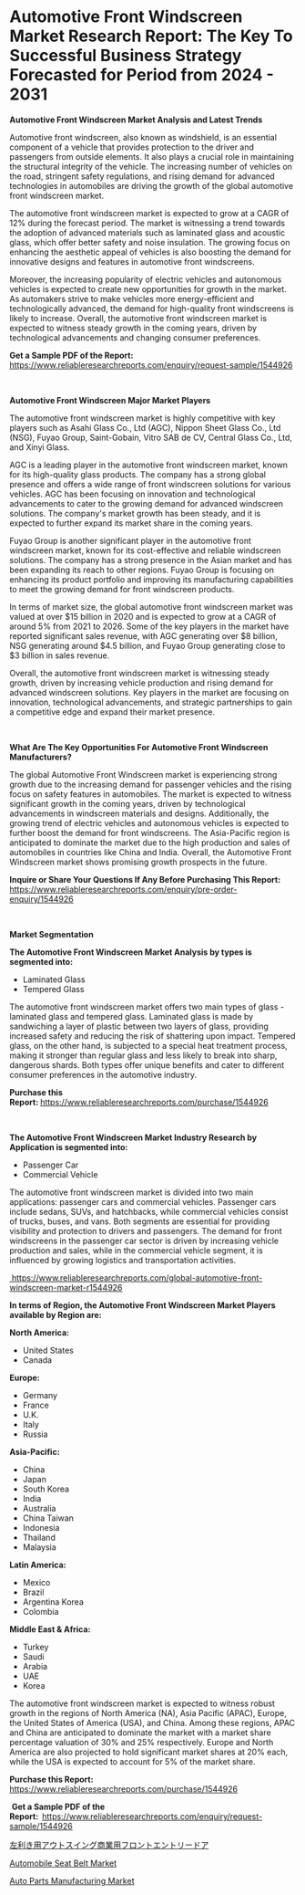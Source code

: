 <p><h1>Automotive Front Windscreen Market Research Report: The Key To Successful Business Strategy Forecasted for Period from 2024 - 2031</h1></p><p><strong>Automotive Front Windscreen Market Analysis and Latest Trends</strong></p>
<p><p>Automotive front windscreen, also known as windshield, is an essential component of a vehicle that provides protection to the driver and passengers from outside elements. It also plays a crucial role in maintaining the structural integrity of the vehicle. The increasing number of vehicles on the road, stringent safety regulations, and rising demand for advanced technologies in automobiles are driving the growth of the global automotive front windscreen market.</p><p>The automotive front windscreen market is expected to grow at a CAGR of 12% during the forecast period. The market is witnessing a trend towards the adoption of advanced materials such as laminated glass and acoustic glass, which offer better safety and noise insulation. The growing focus on enhancing the aesthetic appeal of vehicles is also boosting the demand for innovative designs and features in automotive front windscreens.</p><p>Moreover, the increasing popularity of electric vehicles and autonomous vehicles is expected to create new opportunities for growth in the market. As automakers strive to make vehicles more energy-efficient and technologically advanced, the demand for high-quality front windscreens is likely to increase. Overall, the automotive front windscreen market is expected to witness steady growth in the coming years, driven by technological advancements and changing consumer preferences.</p></p>
<p><strong>Get a Sample PDF of the Report:&nbsp;</strong> <a href="https://www.reliableresearchreports.com/enquiry/request-sample/1544926">https://www.reliableresearchreports.com/enquiry/request-sample/1544926</a></p>
<p>&nbsp;</p>
<p><strong>Automotive Front Windscreen Major Market Players</strong></p>
<p><p>The automotive front windscreen market is highly competitive with key players such as Asahi Glass Co., Ltd (AGC), Nippon Sheet Glass Co., Ltd (NSG), Fuyao Group, Saint-Gobain, Vitro SAB de CV, Central Glass Co., Ltd, and Xinyi Glass.</p><p>AGC is a leading player in the automotive front windscreen market, known for its high-quality glass products. The company has a strong global presence and offers a wide range of front windscreen solutions for various vehicles. AGC has been focusing on innovation and technological advancements to cater to the growing demand for advanced windscreen solutions. The company's market growth has been steady, and it is expected to further expand its market share in the coming years.</p><p>Fuyao Group is another significant player in the automotive front windscreen market, known for its cost-effective and reliable windscreen solutions. The company has a strong presence in the Asian market and has been expanding its reach to other regions. Fuyao Group is focusing on enhancing its product portfolio and improving its manufacturing capabilities to meet the growing demand for front windscreen products.</p><p>In terms of market size, the global automotive front windscreen market was valued at over $15 billion in 2020 and is expected to grow at a CAGR of around 5% from 2021 to 2026. Some of the key players in the market have reported significant sales revenue, with AGC generating over $8 billion, NSG generating around $4.5 billion, and Fuyao Group generating close to $3 billion in sales revenue.</p><p>Overall, the automotive front windscreen market is witnessing steady growth, driven by increasing vehicle production and rising demand for advanced windscreen solutions. Key players in the market are focusing on innovation, technological advancements, and strategic partnerships to gain a competitive edge and expand their market presence.</p></p>
<p>&nbsp;</p>
<p><strong>What Are The Key Opportunities For Automotive Front Windscreen Manufacturers?</strong></p>
<p><p>The global Automotive Front Windscreen market is experiencing strong growth due to the increasing demand for passenger vehicles and the rising focus on safety features in automobiles. The market is expected to witness significant growth in the coming years, driven by technological advancements in windscreen materials and designs. Additionally, the growing trend of electric vehicles and autonomous vehicles is expected to further boost the demand for front windscreens. The Asia-Pacific region is anticipated to dominate the market due to the high production and sales of automobiles in countries like China and India. Overall, the Automotive Front Windscreen market shows promising growth prospects in the future.</p></p>
<p><strong>Inquire or Share Your Questions If Any Before Purchasing This Report:</strong> <a href="https://www.reliableresearchreports.com/enquiry/pre-order-enquiry/1544926">https://www.reliableresearchreports.com/enquiry/pre-order-enquiry/1544926</a></p>
<p>&nbsp;</p>
<p><strong>Market Segmentation</strong></p>
<p><strong>The Automotive Front Windscreen Market Analysis by types is segmented into:</strong></p>
<p><ul><li>Laminated Glass</li><li>Tempered Glass</li></ul></p>
<p><p>The automotive front windscreen market offers two main types of glass - laminated glass and tempered glass. Laminated glass is made by sandwiching a layer of plastic between two layers of glass, providing increased safety and reducing the risk of shattering upon impact. Tempered glass, on the other hand, is subjected to a special heat treatment process, making it stronger than regular glass and less likely to break into sharp, dangerous shards. Both types offer unique benefits and cater to different consumer preferences in the automotive industry.</p></p>
<p><strong>Purchase this Report:&nbsp;</strong><a href="https://www.reliableresearchreports.com/purchase/1544926">https://www.reliableresearchreports.com/purchase/1544926</a></p>
<p>&nbsp;</p>
<p><strong>The Automotive Front Windscreen Market Industry Research by Application is segmented into:</strong></p>
<p><ul><li>Passenger Car</li><li>Commercial Vehicle</li></ul></p>
<p><p>The automotive front windscreen market is divided into two main applications: passenger cars and commercial vehicles. Passenger cars include sedans, SUVs, and hatchbacks, while commercial vehicles consist of trucks, buses, and vans. Both segments are essential for providing visibility and protection to drivers and passengers. The demand for front windscreens in the passenger car sector is driven by increasing vehicle production and sales, while in the commercial vehicle segment, it is influenced by growing logistics and transportation activities.</p></p>
<p><a href="https://www.reliableresearchreports.com/global-automotive-front-windscreen-market-r1544926">&nbsp;https://www.reliableresearchreports.com/global-automotive-front-windscreen-market-r1544926</a></p>
<p><strong>In terms of Region, the Automotive Front Windscreen Market Players available by Region are:</strong></p>
<p>
    <p> <strong> North America: </strong>
        <ul>
            <li>United States</li>
            <li>Canada</li>
        </ul>
        </p> 
    <p> <strong> Europe: </strong>
        <ul>
            <li>Germany</li>
            <li>France</li>
            <li>U.K.</li>
            <li>Italy</li>
            <li>Russia</li>
        </ul>
        </p> 
    <p> <strong> Asia-Pacific: </strong>
        <ul>
            <li>China</li>
            <li>Japan</li>
            <li>South Korea</li>
            <li>India</li>
            <li>Australia</li>
            <li>China Taiwan</li>
            <li>Indonesia</li>
            <li>Thailand</li>
            <li>Malaysia</li>
        </ul>
        </p> 
    <p> <strong> Latin America: </strong>
        <ul>
            <li>Mexico</li>
            <li>Brazil</li>
            <li>Argentina Korea</li>
            <li>Colombia</li>
        </ul>
        </p> 
    <p> <strong> Middle East & Africa: </strong>
        <ul>
            <li>Turkey</li>
            <li>Saudi</li>
            <li>Arabia</li>
            <li>UAE</li>
            <li>Korea</li>
        </ul>
    </p>
    </p>
<p><p>The automotive front windscreen market is expected to witness robust growth in the regions of North America (NA), Asia Pacific (APAC), Europe, the United States of America (USA), and China. Among these regions, APAC and China are anticipated to dominate the market with a market share percentage valuation of 30% and 25% respectively. Europe and North America are also projected to hold significant market shares at 20% each, while the USA is expected to account for 5% of the market share.</p></p>
<p><strong>Purchase this Report: </strong><a href="https://www.reliableresearchreports.com/purchase/1544926">https://www.reliableresearchreports.com/purchase/1544926</a></p>
<p>&nbsp;<strong>Get a Sample PDF of the Report:&nbsp;&nbsp;</strong><a href="https://www.reliableresearchreports.com/enquiry/request-sample/1544926">https://www.reliableresearchreports.com/enquiry/request-sample/1544926</a></p>
<p><strong></strong></p>
<p><p><a href="https://github.com/TysonKub/Market-Research-Report-List-1/blob/main/7628109127678.md">左利き用アウトスイング商業用フロントエントリードア</a></p><p><a href="https://github.com/muhammadasraf467/Market-Research-Report-List-1/blob/main/automobile-seat-belt-market.md">Automobile Seat Belt Market</a></p><p><a href="https://github.com/sosoelmasry38/Market-Research-Report-List-1/blob/main/auto-parts-manufacturing-market.md">Auto Parts Manufacturing Market</a></p></p>